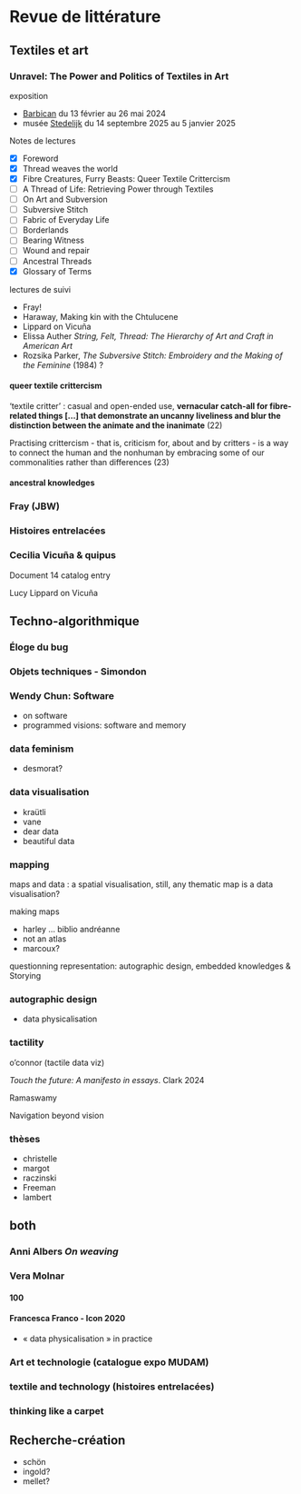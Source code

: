 # Revue de littérature

<!--décrire la publication, la situer par rapport à mon sujet, présenter les enjeux et éléments importants qu’elle contribue-->

<!--to do: review Leonardo+IEEEviz publications-->

<!--to do: review The Routledge companion to indigenous art histories in the United States and Canada -->

<!-- in case I can’t do the whole thing, name the general ideas and focus in depth on a specific, well documented example or two. Quipus and Vicuña? -->



<!--textile and technologiy: litt review, start with expo catalog-->



<!--organiser Zotero public comme litt review-->

<!--créer instagram et follow artists, musées, commissaires, chercheur·se·s, …-->

## Textiles et art

### Unravel: The Power and Politics of Textiles in Art

exposition 

- [Barbican](https://www.barbican.org.uk/our-story/press-room/unravel-the-power-and-politics-of-textiles-in-art) du 13 février au 26 mai 2024
- musée [Stedelijk](https://www.stedelijk.nl/en/exhibitions/unravel-en) du 14 septembre 2025 au 5 janvier 2025

Notes de lectures

- [x] Foreword
- [x] Thread weaves the world
- [x] Fibre Creatures, Furry Beasts: Queer Textile Crittercism
- [ ] A Thread of Life: Retrieving Power through Textiles
- [ ] On Art and Subversion
- [ ] Subversive Stitch
- [ ] Fabric of Everyday Life
- [ ] Borderlands
- [ ] Bearing Witness
- [ ] Wound and repair
- [ ] Ancestral Threads
- [x] Glossary of Terms

lectures de suivi 

- Fray!
- Haraway, Making kin with the Chtulucene
- Lippard on Vicuña
- Elissa Auther *String, Felt, Thread: The Hierarchy of Art and Craft in American Art*
- Rozsika Parker, *The Subversive Stitch: Embroidery and the Making of the Feminine* (1984) ? 





#### queer textile crittercism

‘textile critter’ : casual and open-ended use, **vernacular catch-all for fibre-related things […] that demonstrate an uncanny liveliness and blur the distinction between the animate and the inanimate** (22)

Practising crittercism - that is, criticism for, about and by critters - is a way to connect the human and the nonhuman by embracing some of our commonalities rather than differences (23)

#### ancestral knowledges



### Fray (JBW)

### Histoires entrelacées

<!--check vocabulaire employé (seul livre en français…)-->

### Cecilia Vicuña & quipus

<!--to do: documenta 14 + south as a state of mind litt review -->

Document 14 catalog entry

Lucy Lippard on Vicuña

## Techno-algorithmique

### Éloge du bug

### Objets techniques - Simondon

### Wendy Chun: Software 

- on software
- programmed visions: software and memory

### data feminism



- desmorat?

### data visualisation

- kraütli
- vane
- dear data
- beautiful data

### mapping

maps and data : a spatial visualisation, still, any thematic map is a data visualisation?

making maps

- harley … biblio andréanne
- not an atlas
- marcoux? 

questionning representation: autographic design, embedded knowledges & Storying

### autographic design

- data physicalisation

### tactility

o’connor (tactile data viz)

*Touch the future: A manifesto in essays*. Clark 2024 

Ramaswamy

Navigation beyond vision

### thèses

- christelle
- margot
- raczinski
- Freeman
- lambert





## both

### Anni Albers *On weaving*

### Vera Molnar 

#### 100

#### Francesca Franco - Icon 2020

- « data physicalisation » in practice

### Art et technologie (catalogue expo MUDAM)





### textile and technology (histoires entrelacées)



### thinking like a carpet



## Recherche-création

- schön
- ingold?
- mellet?



### 